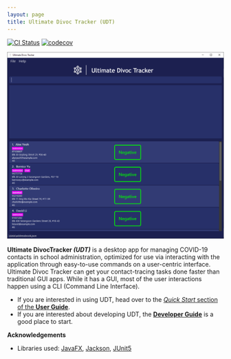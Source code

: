 ```yaml
---
layout: page
title: Ultimate Divoc Tracker (UDT)
---
```


[![CI Status](https://github.com/AY2122S2-CS2103T-T12-1/tp/actions/workflows/gradle.yml/badge.svg)](https://github.com/AY2122S2-CS2103T-T12-1/tp/actions/workflows/gradle.yml)
[![codecov](https://codecov.io/gh/AY2122S2-CS2103T-T12-1/tp/branch/master/graph/badge.svg?token=J12HX0WRHI)](https://codecov.io/gh/AY2122S2-CS2103T-T12-1/tp)

![Ui](images/Ui.png)

**Ultimate DivocTracker _(UDT)_** is a desktop app for managing COVID-19 contacts in school administration,
optimized for use via interacting with the application through easy-to-use commands on a user-centric interface.
Ultimate Divoc Tracker can get your contact-tracing tasks done faster than traditional GUI apps. 
While it has a GUI, most of the user interactions happen using a CLI (Command Line Interface).

* If you are interested in using UDT, head over to the [_Quick Start_ section of the **User Guide**](UserGuide.html#quick-start).
* If you are interested about developing UDT, the [**Developer Guide**](DeveloperGuide.html) is a good place to start.


**Acknowledgements**

* Libraries used: [JavaFX](https://openjfx.io/), [Jackson](https://github.com/FasterXML/jackson), [JUnit5](https://github.com/junit-team/junit5)
